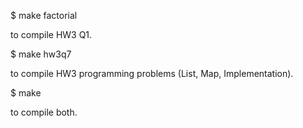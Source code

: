 $ make factorial

to compile HW3 Q1.

$ make hw3q7

to compile HW3 programming problems (List, Map, Implementation).

$ make

to compile both.
